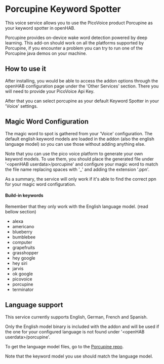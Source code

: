 # Porcupine Keyword Spotter

This voice service allows you to use the PicoVoice product Porcupine as your keyword spotter in openHAB.

Porcupine provides on-device wake word detection powered by deep learning. This add-on should work on all the platforms supported by Porcupine, if you encounter a problem you can try to run one of the Porcupine java demos on your machine.

## How to use it

After installing, you would be able to access the addon options 
through the openHAB configuration page under the 'Other Services' section.
There you will need to provide your PicoVoice Api Key.

After that you can select porcupine as your default Keyword Spotter in your 'Voice' settings.

## Magic Word Configuration

The magic word to spot is gathered from your 'Voice' configuration. 
The default english keyword models are loaded in the addon (also the english language model) 
so you can use those without adding anything else.

Note that you can use the pico voice platform to generate your own keyword models. 
To use them, you should place the generated file under '\<openHAB userdata\>/porcupine' and 
configure your magic word to match the file name replacing spaces with '_' and adding the extension '.ppn'.

As a summary, the service will only work if it's able to find the correct ppn for your magic word configuration.

#### Build-in keywords

Remember that they only work with the English language model. (read bellow section)

* alexa
* americano
* blueberry
* bumblebee
* computer
* grapefruits
* grasshopper
* hey google
* hey siri
* jarvis
* ok google
* picovoice
* porcupine
* terminator


## Language support

This service currently supports English, German, French and Spanish. 

Only the English model binary is included with the addon and will be used 
if the one for your configured language is not found under '\<openHAB userdata\>/porcupine'. 

To get the language model files, go to the [Porcupine repo](https://github.com/Picovoice/porcupine/tree/v2.0/lib/common).

Note that the keyword model you use should match the language model.
